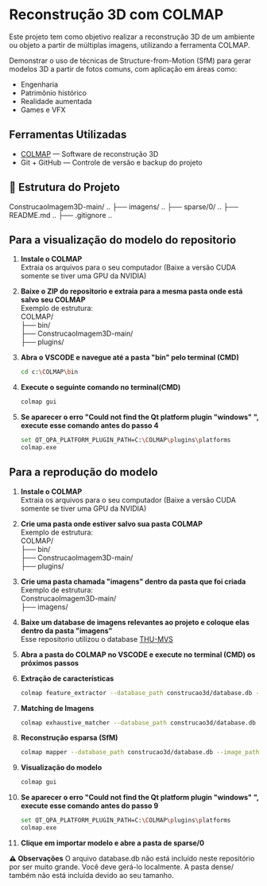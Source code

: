 # Reconstrução 3D com COLMAP

Este projeto tem como objetivo realizar a reconstrução 3D de um ambiente ou objeto a partir de múltiplas imagens, utilizando a ferramenta COLMAP.

Demonstrar o uso de técnicas de Structure-from-Motion (SfM) para gerar modelos 3D a partir de fotos comuns, com aplicação em áreas como:

- Engenharia
- Patrimônio histórico
- Realidade aumentada
- Games e VFX

##  Ferramentas Utilizadas

- [COLMAP](https://github.com/colmap/colmap/releases) — Software de reconstrução 3D
- Git + GitHub — Controle de versão e backup do projeto

## 📁 Estrutura do Projeto
ConstrucaoImagem3D-main/ ..
├── imagens/ ..
├── sparse/0/ ..
├── README.md ..
├── .gitignore ..


## Para a visualização do modelo do repositorio 

1. **Instale o COLMAP**<br>
    Extraia os arquivos para o seu computador (Baixe a versão CUDA somente se tiver uma GPU da NVIDIA)

2. **Baixe o ZIP do repositorio e extraia para a mesma pasta onde está salvo seu COLMAP**<br>
    Exemplo de estrutura:<br>
    COLMAP/<br>
    ├── bin/<br>
    ├── ConstrucaoImagem3D-main/<br>
    ├── plugins/<br>


3. **Abra o VSCODE e navegue até a pasta "bin" pelo terminal (CMD)**<br>
    ```bash
    cd c:\COLMAP\bin

4. **Execute o seguinte comando no terminal(CMD)**<br>
    ```bash
    colmap gui

5. **Se aparecer o erro "Could not find the Qt platform plugin "windows" ", execute esse comando antes do passo 4**<br>
    ```bash
    set QT_QPA_PLATFORM_PLUGIN_PATH=C:\COLMAP\plugins\platforms
    colmap.exe

    
## Para a reprodução do modelo
1. **Instale o COLMAP**<br>
    Extraia os arquivos para o seu computador (Baixe a versão CUDA somente se tiver uma GPU da NVIDIA)

2. **Crie uma pasta onde estiver salvo sua pasta COLMAP**<br>
 Exemplo de estrutura:<br>
    COLMAP/<br>
    ├── bin/<br>
    ├── ConstrucaoImagem3D-main/<br>
    ├── plugins/<br>


3. **Crie uma pasta chamada "imagens" dentro da pasta que foi criada**<br>
 Exemplo de estrutura:<br>
    ConstrucaoImagem3D-main/<br>
    ├── imagens/<br>


4. **Baixe um database de imagens relevantes ao projeto e coloque elas dentro da pasta "imagens"**<br>
Esse repositorio utilizou o database [THU-MVS](https://www.aoki.ecei.tohoku.ac.jp/mvs/)

5. **Abra a pasta do COLMAP no VSCODE e execute no terminal (CMD) os próximos passos**

6. **Extração de características**
   ```bash
   colmap feature_extractor --database_path construcao3d/database.db --image_path construcao3d/imagens

7. **Matching de Imagens**
    ```bash
    colmap exhaustive_matcher --database_path construcao3d/database.db

8. **Reconstrução esparsa (SfM)**
    ```bash
    colmap mapper --database_path construcao3d/database.db --image_path construcao3d/imagens --output_path construcao3d/sparse

9. **Visualização do modelo**
    ```bash
    colmap gui

10. **Se aparecer o erro "Could not find the Qt platform plugin "windows" ", execute esse comando antes do passo 9**
    ```bash
    set QT_QPA_PLATFORM_PLUGIN_PATH=C:\COLMAP\plugins\platforms
    colmap.exe

11. **Clique em importar modelo e abre a pasta de sparse/0**

**⚠️ Observações**
O arquivo database.db não está incluído neste repositório por ser muito grande. Você deve gerá-lo localmente.
A pasta dense/ também não está incluída devido ao seu tamanho.



